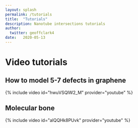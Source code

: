 ```yaml
---
layout: splash
permalink: /tutorials
title:  "Tutorials"
description: Nanotube intersections tutorials
author:
  twitter: geoffclark4
date:   2020-05-13
---
```


# Video tutorials

## How to model 5-7 defects in graphene

{% include video id="hwuVSQlW2_M" provider="youtube" %}

## Molecular bone

{% include video id="alQQHk8PUvk" provider="youtube" %}
